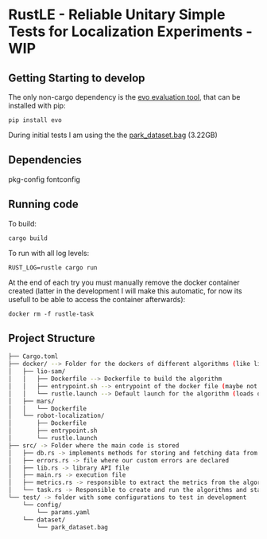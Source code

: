 # RustLE -  Reliable Unitary Simple Tests for Localization Experiments - WIP

## Getting Starting to develop

The only non-cargo dependency is the [evo evaluation tool](https://github.com/MichaelGrupp/evo), that can be installed with pip:

```
pip install evo
```

During initial tests I am using the the [park_dataset.bag](https://drive.google.com/drive/folders/1gJHwfdHCRdjP7vuT556pv8atqrCJPbUq) (3.22GB)



## Dependencies

pkg-config fontconfig


## Running code

To build:
```
cargo build
```

To run with all log levels:
```
RUST_LOG=rustle cargo run
```

At the end of each try you must manually remove the docker container created (latter in the development I will make this automatic, 
for now its usefull to be able to access the container afterwards):
```
docker rm -f rustle-task
```

## Project Structure

```bash
├── Cargo.toml
├── docker/ --> Folder for the dockers of different algorithms (like lio-sam or robot-localization)
│   ├── lio-sam/
│   │   ├── Dockerfile --> Dockerfile to build the algorithm
│   │   ├── entrypoint.sh --> entrypoint of the docker file (maybe not needed anymore)
│   │   └── rustle.launch --> Default launch for the algorithm (loads our custom params)
│   ├── mars/
│   │   └── Dockerfile
│   └── robot-localization/
│       ├── Dockerfile
│       ├── entrypoint.sh
│       └── rustle.launch
├── src/ -> Folder where the main code is stored
│   ├── db.rs -> implements methods for storing and fetching data from SurrealDB
│   ├── errors.rs -> file where our custom errors are declared
│   ├── lib.rs -> library API file
│   ├── main.rs -> execution file
│   ├── metrics.rs -> responsible to extract the metrics from the algorithm
│   └── task.rs -> Responsible to create and run the algorithms and statistics
└── test/ -> folder with some configurations to test in development
    └── config/
        └── params.yaml
    └── dataset/
        └── park_dataset.bag
```
